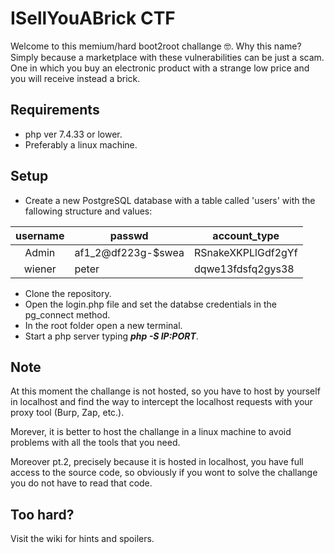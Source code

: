 # ISellYouABrick CTF
Welcome to this memium/hard boot2root challange 🤓.
Why this name? Simply because a marketplace with these vulnerabilities can be just a scam. One in which you buy an electronic product with a strange low price and you will receive instead a brick.

## Requirements
- php ver 7.4.33 or lower.
- Preferably a linux machine. 

## Setup
- Create a new PostgreSQL database with a table called 'users' with the fallowing structure and values:

| **username** | **passwd**         | **account_type**   |
|:------------:|--------------------|--------------------|
|     Admin    | af1_2@df223g-$swea | RSnakeXKPLlGdf2gYf |
|    wiener    |        peter       |  dqwe13fdsfq2gys38 |

- Clone the repository.
- Open the login.php file and set the databse credentials in the pg_connect method.
- In the root folder open a new terminal.
- Start a php server typing ***php -S IP:PORT***.

## Note
At this moment the challange is not hosted, so you have to host by yourself in localhost and find the way to intercept the localhost requests with your proxy tool (Burp, Zap, etc.).

Morever, it is better to host the challange in a linux machine to avoid problems with all the tools that you need.

Moreover pt.2, precisely because it is hosted in localhost, you have full access to the source code, so obviously if you wont to solve the challange you do not have to read that code.

## Too hard?
Visit the wiki for hints and spoilers.
